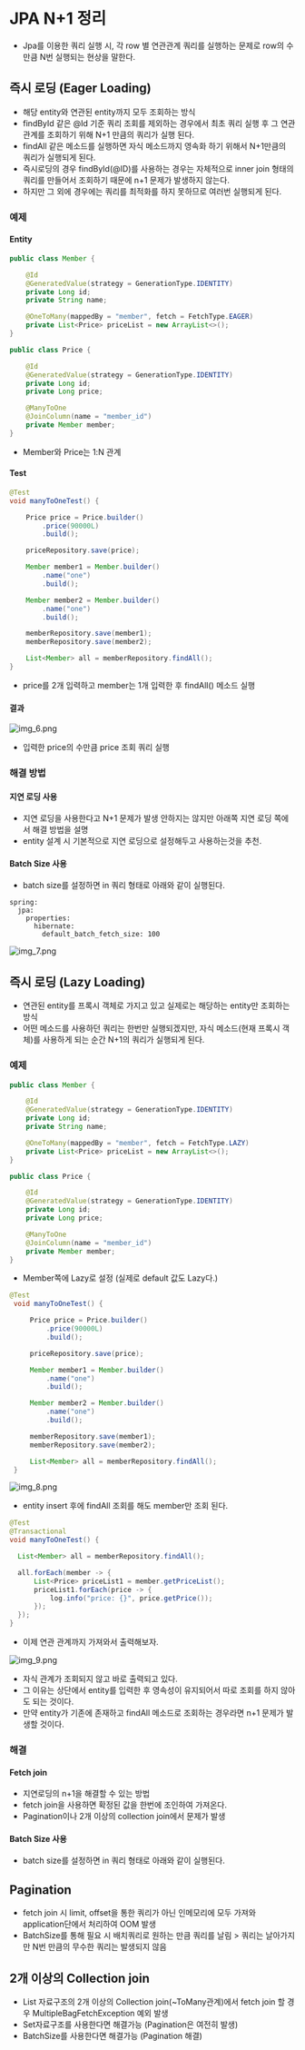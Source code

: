 # JPA N+1 정리
- Jpa를 이용한 쿼리 실행 시, 각 row 별 연관관계 쿼리를 실행하는 문제로 row의 수만큼 N번 실행되는 현상을 말한다.

## 즉시 로딩 (Eager Loading)
- 해당 entity와 연관된 entity까지 모두 조회하는 방식
- findById 같은 @Id 기준 쿼리 조회를 제외하는 경우에서 최초 쿼리 실행 후 그 연관관계를 조회하기 위해 N+1 만큼의 쿼리가 실행 된다. 
- findAll 같은 메소드를 실행하면 자식 메소드까지 영속화 하기 위해서 N+1만큼의 쿼리가 실행되게 된다.
- 즉시로딩의 경우 findById(@ID)를 사용하는 경우는 자체적으로 inner join 형태의 쿼리를 만들어서 조회하기 때문에 n+1 문제가 발생하지 않는다.
- 하지만 그 외에 경우에는 쿼리를 최적화를 하지 못하므로 여러번 실행되게 된다.

### 예제
#### Entity
```java
public class Member {

    @Id
    @GeneratedValue(strategy = GenerationType.IDENTITY)
    private Long id;
    private String name;

    @OneToMany(mappedBy = "member", fetch = FetchType.EAGER)
    private List<Price> priceList = new ArrayList<>();
}
```
```java
public class Price {

    @Id
    @GeneratedValue(strategy = GenerationType.IDENTITY)
    private Long id;
    private Long price;

    @ManyToOne
    @JoinColumn(name = "member_id")
    private Member member;
}
```
- Member와 Price는 1:N 관계

#### Test
```java
@Test
void manyToOneTest() {

    Price price = Price.builder()
        .price(90000L)
        .build();

    priceRepository.save(price);

    Member member1 = Member.builder()
        .name("one")
        .build();

    Member member2 = Member.builder()
        .name("one")
        .build();

    memberRepository.save(member1);
    memberRepository.save(member2);

    List<Member> all = memberRepository.findAll();
}
```
- price를 2개 입력하고 member는 1개 입력한 후 findAll() 메소드 실행

#### 결과
![img_6.png](img_6.png)

- 입력한 price의 수만큼 price 조회 쿼리 실행

### 해결 방법
#### 지연 로딩 사용
- 지연 로딩을 사용한다고 N+1 문제가 발생 안하지는 않지만 아래쪽 지연 로딩 쪽에서 해결 방법을 설명
- entity 설계 시 기본적으로 지연 로딩으로 설정해두고 사용하는것을 추천.
#### Batch Size 사용
- batch size를 설정하면 in 쿼리 형태로 아래와 같이 실행된다.

```
spring:
  jpa:
    properties:
      hibernate:
        default_batch_fetch_size: 100
```
![img_7.png](img_7.png)
  
## 즉시 로딩 (Lazy Loading)
- 연관된 entity를 프록시 객체로 가지고 있고 실제로는 해당하는 entity만 조회하는 방식
- 어떤 메소드를 사용하던 쿼리는 한번만 실행되겠지만, 자식 메소드(현재 프록시 객체)를 사용하게 되는 순간 N+1의 쿼리가 실행되게 된다.

### 예제
```java
public class Member {

    @Id
    @GeneratedValue(strategy = GenerationType.IDENTITY)
    private Long id;
    private String name;

    @OneToMany(mappedBy = "member", fetch = FetchType.LAZY)
    private List<Price> priceList = new ArrayList<>();
}
```
```java
public class Price {

    @Id
    @GeneratedValue(strategy = GenerationType.IDENTITY)
    private Long id;
    private Long price;

    @ManyToOne
    @JoinColumn(name = "member_id")
    private Member member;
}
```
- Member쪽에 Lazy로 설정 (실제로 default 값도 Lazy다.)

```java
@Test
 void manyToOneTest() {

     Price price = Price.builder()
         .price(90000L)
         .build();

     priceRepository.save(price);

     Member member1 = Member.builder()
         .name("one")
         .build();

     Member member2 = Member.builder()
         .name("one")
         .build();

     memberRepository.save(member1);
     memberRepository.save(member2);

     List<Member> all = memberRepository.findAll();
 }
```

![img_8.png](img_8.png)

- entity insert 후에 findAll 조회를 해도 member만 조회 된다.

```java
@Test
@Transactional
void manyToOneTest() {

  List<Member> all = memberRepository.findAll();

  all.forEach(member -> {
      List<Price> priceList1 = member.getPriceList();
      priceList1.forEach(price -> {
          log.info("price: {}", price.getPrice());
      });
  });
}
```
- 이제 연관 관계까지 가져와서 출력해보자.

![img_9.png](img_9.png)

- 자식 관계가 조회되지 않고 바로 출력되고 있다.
- 그 이유는 상단에서 entity를 입력한 후 영속성이 유지되어서 따로 조회를 하지 않아도 되는 것이다.
- 만약 entity가 기존에 존재하고 findAll 메소드로 조회하는 경우라면 n+1 문제가 발생할 것이다.

### 해결
#### Fetch join
- 지연로딩의 n+1을 해결할 수 있는 방법
- fetch join을 사용하면 확정된 값을 한번에 조인하여 가져온다.
- Pagination이나 2개 이상의 collection join에서 문제가 발생 
#### Batch Size 사용
   - batch size를 설정하면 in 쿼리 형태로 아래와 같이 실행된다.

## Pagination
- fetch join 시 limit, offset을 통한 쿼리가 아닌 인메모리에 모두 가져와 application단에서 처리하여 OOM 발생
- BatchSize를 통해 필요 시 배치쿼리로 원하는 만큼 쿼리를 날림 > 쿼리는 날아가지만 N번 만큼의 무수한 쿼리는 발생되지 않음

## 2개 이상의 Collection join
- List 자료구조의 2개 이상의 Collection join(~ToMany관계)에서 fetch join 할 경우 MultipleBagFetchException 예외 발생
- Set자료구조를 사용한다면 해결가능 (Pagination은 여전히 발생)
- BatchSize를 사용한다면 해결가능 (Pagination 해결)